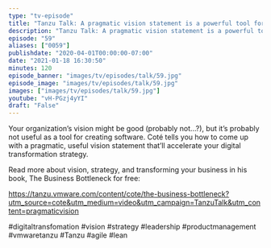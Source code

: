 ```yaml
---
type: "tv-episode"
title: "Tanzu Talk: A pragmatic vision statement is a powerful tool for digital transformation"
description: "Tanzu Talk: A pragmatic vision statement is a powerful tool for digital transformation"
episode: "59"
aliases: ["0059"]
publishdate: "2020-04-01T00:00:00-07:00"
date: "2021-01-18 16:30:50"
minutes: 120
episode_banner: "images/tv/episodes/talk/59.jpg"
episode_image: "images/tv/episodes/talk/59.jpg"
images: ["images/tv/episodes/talk/59.jpg"]
youtube: "vH-PGzj4yYI"
draft: "False"
---
```


Your organization’s vision might be good (probably not…?), but it’s probably not useful as a tool for creating software. Coté tells you how to come up with a pragmatic, useful vision statement that’ll accelerate your digital transformation strategy.

Read more about vision, strategy, and transforming your business in his book, The Business Bottleneck for free: 

https://tanzu.vmware.com/content/cote/the-business-bottleneck?utm_source=cote&utm_medium=video&utm_campaign=TanzuTalk&utm_content=pragmaticvision

#digitaltransfomation #vision #strategy #leadership #productmanagement #vmwaretanzu #Tanzu #agile #lean